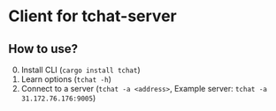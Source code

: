 # Client for tchat-server

## How to use?
0. Install CLI (```cargo install tchat```)
1. Learn options (```tchat -h```) 
2. Connect to a server (```tchat -a <address>```, Example server: ```tchat -a 31.172.76.176:9005```)
